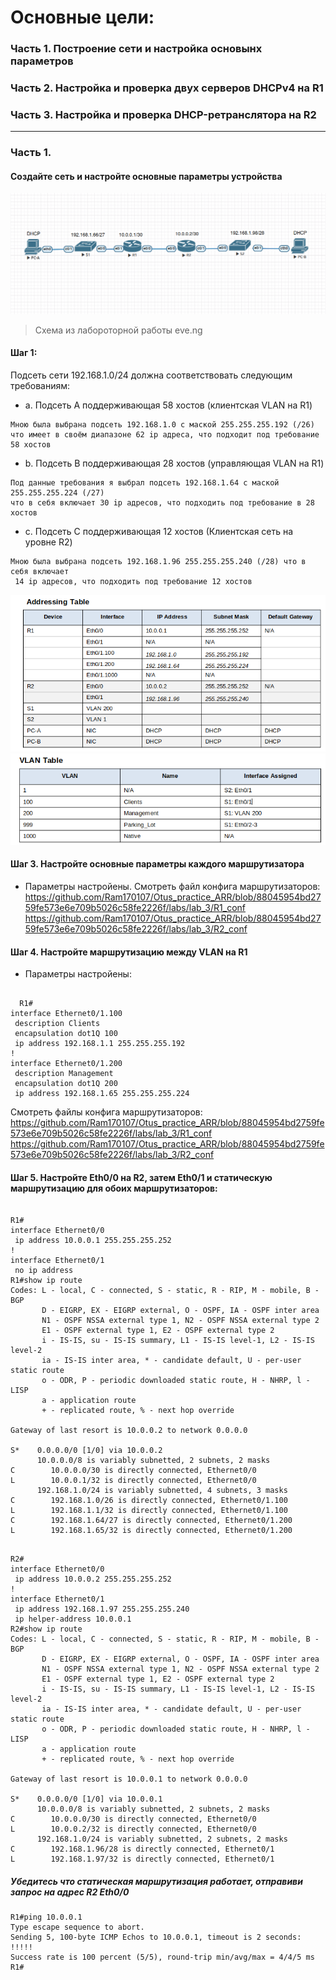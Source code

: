 # Основные цели:
### Часть 1. Построение сети и настройка основынх параметров
### Часть 2. Настройка и проверка двух серверов DHCPv4 на R1
### Часть 3. Настройка и проверка DHCP-ретранслятора на R2
______

### Часть 1. 
#### Создайте сеть и настройте основные параметры устройства
![](https://github.com/Ram170107/Otus_practice_ARR/blob/c7f6f24d02d96edf9376a2eebf2c55240de46d29/labs/lab_3/%D0%A1%D1%85%D0%B5%D0%BC%D0%B0_ipv4.png)
> Схема из лабороторной работы eve.ng

#### Шаг 1:
Подсеть сети 192.168.1.0/24 должна соответствовать следующим требованиям:
- а. Подсеть A поддерживающая 58 хостов (клиентская VLAN на R1)
```
Мною была выбрана подсеть 192.168.1.0 с маской 255.255.255.192 (/26)
что имеет в своём диапазоне 62 ip адреса, что подходит под требование 58 хостов
```
- b. Подсеть B поддерживающая 28 хостов (управляющая VLAN на R1)
```
Под данные требования я выбрал подсеть 192.168.1.64 с маской 255.255.255.224 (/27)
что в себя включает 30 ip адресов, что подходить под требование в 28 хостов
```
- с. Подсеть C поддерживающая 12 хостов (Клиентская сеть на уровне R2)

```
Мною была выбрана подсеть 192.168.1.96 255.255.255.240 (/28) что в себя включает
 14 ip адресов, что подходить под требование 12 хостов
```
![](https://github.com/Ram170107/Otus_practice_ARR/blob/5da15b062c3d270ee7368ef24f9959257e4ee4b5/labs/lab_3/Addres%20table.png)
![](https://github.com/Ram170107/Otus_practice_ARR/blob/5da15b062c3d270ee7368ef24f9959257e4ee4b5/labs/lab_3/VLAN%20table.png)

#### Шаг 3. Настройте основные параметры каждого маршрутизатора

- Параметры настройены. Смотреть файл конфига маршрутизаторов:
  https://github.com/Ram170107/Otus_practice_ARR/blob/88045954bd2759fe573e6e709b5026c58fe2226f/labs/lab_3/R1_conf
  https://github.com/Ram170107/Otus_practice_ARR/blob/88045954bd2759fe573e6e709b5026c58fe2226f/labs/lab_3/R2_conf
  
#### Шаг 4. Настройте маршрутизацию между VLAN на R1
- Параметры настройены:
  
```
  
  R1#
interface Ethernet0/1.100
 description Clients
 encapsulation dot1Q 100
 ip address 192.168.1.1 255.255.255.192
!         
interface Ethernet0/1.200
 description Management
 encapsulation dot1Q 200
 ip address 192.168.1.65 255.255.255.224
```


 Смотреть файлы конфига маршрутизаторов:
  https://github.com/Ram170107/Otus_practice_ARR/blob/88045954bd2759fe573e6e709b5026c58fe2226f/labs/lab_3/R1_conf
  https://github.com/Ram170107/Otus_practice_ARR/blob/88045954bd2759fe573e6e709b5026c58fe2226f/labs/lab_3/R2_conf
  
#### Шаг 5.  Настройте Eth0/0 на R2, затем Eth0/1 и статическую маршрутизацию для обоих маршрутизаторов:
```

R1#
interface Ethernet0/0
 ip address 10.0.0.1 255.255.255.252
!         
interface Ethernet0/1
 no ip address
R1#show ip route
Codes: L - local, C - connected, S - static, R - RIP, M - mobile, B - BGP
       D - EIGRP, EX - EIGRP external, O - OSPF, IA - OSPF inter area 
       N1 - OSPF NSSA external type 1, N2 - OSPF NSSA external type 2
       E1 - OSPF external type 1, E2 - OSPF external type 2
       i - IS-IS, su - IS-IS summary, L1 - IS-IS level-1, L2 - IS-IS level-2
       ia - IS-IS inter area, * - candidate default, U - per-user static route
       o - ODR, P - periodic downloaded static route, H - NHRP, l - LISP
       a - application route
       + - replicated route, % - next hop override

Gateway of last resort is 10.0.0.2 to network 0.0.0.0

S*    0.0.0.0/0 [1/0] via 10.0.0.2
      10.0.0.0/8 is variably subnetted, 2 subnets, 2 masks
C        10.0.0.0/30 is directly connected, Ethernet0/0
L        10.0.0.1/32 is directly connected, Ethernet0/0
      192.168.1.0/24 is variably subnetted, 4 subnets, 3 masks
C        192.168.1.0/26 is directly connected, Ethernet0/1.100
L        192.168.1.1/32 is directly connected, Ethernet0/1.100
C        192.168.1.64/27 is directly connected, Ethernet0/1.200
L        192.168.1.65/32 is directly connected, Ethernet0/1.200

```

```

R2#
interface Ethernet0/0
 ip address 10.0.0.2 255.255.255.252
!         
interface Ethernet0/1
 ip address 192.168.1.97 255.255.255.240
 ip helper-address 10.0.0.1
R2#show ip route
Codes: L - local, C - connected, S - static, R - RIP, M - mobile, B - BGP
       D - EIGRP, EX - EIGRP external, O - OSPF, IA - OSPF inter area 
       N1 - OSPF NSSA external type 1, N2 - OSPF NSSA external type 2
       E1 - OSPF external type 1, E2 - OSPF external type 2
       i - IS-IS, su - IS-IS summary, L1 - IS-IS level-1, L2 - IS-IS level-2
       ia - IS-IS inter area, * - candidate default, U - per-user static route
       o - ODR, P - periodic downloaded static route, H - NHRP, l - LISP
       a - application route
       + - replicated route, % - next hop override

Gateway of last resort is 10.0.0.1 to network 0.0.0.0

S*    0.0.0.0/0 [1/0] via 10.0.0.1
      10.0.0.0/8 is variably subnetted, 2 subnets, 2 masks
C        10.0.0.0/30 is directly connected, Ethernet0/0
L        10.0.0.2/32 is directly connected, Ethernet0/0
      192.168.1.0/24 is variably subnetted, 2 subnets, 2 masks
C        192.168.1.96/28 is directly connected, Ethernet0/1
L        192.168.1.97/32 is directly connected, Ethernet0/1

```
##### Убедитесь что статическая маршрутизация работает, отправиви запрос на адрес R2 Eth0/0
```
R1#ping 10.0.0.1
Type escape sequence to abort.
Sending 5, 100-byte ICMP Echos to 10.0.0.1, timeout is 2 seconds:
!!!!!
Success rate is 100 percent (5/5), round-trip min/avg/max = 4/4/5 ms
R1#

```
